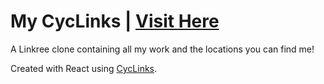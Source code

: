 # My CycLinks | <a href="">Visit Here</a>

A Linkree clone containing all my work and the locations you can find me!

Created with React using <a href="https://github.com/cyclic-software/cyclinks">CycLinks</a>.